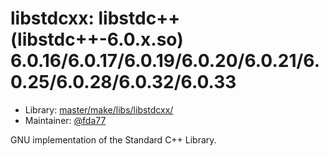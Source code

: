 # libstdcxx: libstdc++ (libstdc++-6.0.x.so) 6.0.16/6.0.17/6.0.19/6.0.20/6.0.21/6.0.25/6.0.28/6.0.32/6.0.33
 - Library: [master/make/libs/libstdcxx/](https://github.com/Freetz-NG/freetz-ng/tree/master/make/libs/libstdcxx/)
 - Maintainer: [@fda77](https://github.com/fda77)

GNU implementation of the Standard C++ Library.
